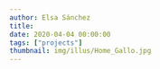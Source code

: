 ```yaml
---
author: Elsa Sánchez
title:
date: 2020-04-04 00:00:00
tags: ["projects"]
thumbnail: img/illus/Home_Gallo.jpg
---
```

